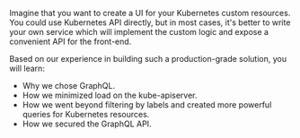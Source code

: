 Imagine that you want to create a UI for your Kubernetes custom resources. You could use Kubernetes API directly, but in most cases, it's better to write your own service which will implement the custom logic and expose a convenient API for the front-end.

Based on our experience in building such a production-grade solution, you will learn:
- Why we chose GraphQL.
- How we minimized load on the kube-apiserver.
- How we went beyond filtering by labels and created more powerful queries for Kubernetes resources.
- How we secured the GraphQL API.  